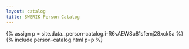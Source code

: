 ```yaml
---
layout: catalog
title: SWERIK Person Catalog
---
```

{% assign p = site.data._person-catalog.i-R6vAEWSu81sfemj28xck5a %}
{% include person-catalog.html p=p %}

